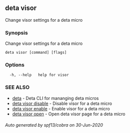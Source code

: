 ## deta visor

Change visor settings for a deta micro

### Synopsis

Change visor settings for a deta micro

```
deta visor [command] [flags]
```

### Options

```
  -h, --help   help for visor
```

### SEE ALSO

* [deta](deta.md)	 - Deta CLI for mananging deta micros
* [deta visor disable](deta_visor_disable.md)	 - Disable visor for a deta micro
* [deta visor enable](deta_visor_enable.md)	 - Enable visor for a deta micro
* [deta visor open](deta_visor_open.md)	 - Open deta visor page for a deta micro

###### Auto generated by spf13/cobra on 30-Jun-2020
